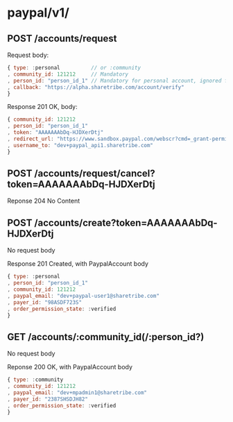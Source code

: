 
# paypal/v1/

## POST /accounts/request

Request body:

```js
{ type: :personal          // or :community
, community_id: 121212     // Mandatory
, person_id: "person_id_1" // Mandatory for personal account, ignored for community account
, callback: "https://alpha.sharetribe.com/account/verify"
}
```

Response 201 OK, body:

```js
{ community_id: 121212
, person_id: "person_id_1"
, token: "AAAAAAAbDq-HJDXerDtj"
, redirect_url: "https://www.sandbox.paypal.com/webscr?cmd=_grant-permission&request_token=AAAAAAAbDq-HJDXerDtj"
, username_to: "dev+paypal_api1.sharetribe.com"
}
```

## POST /accounts/request/cancel?token=AAAAAAAbDq-HJDXerDtj

Reponse 204 No Content


## POST /accounts/create?token=AAAAAAAbDq-HJDXerDtj

No request body

Response 201 Created, with PaypalAccount body

```js
{ type: :personal
, person_id: "person_id_1"
, community_id: 121212
, paypal_email: "dev+paypal-user1@sharetribe.com"
, payer_id: "98ASDF723S"
, order_permission_state: :verified
}
```

## GET /accounts/:community_id(/:person_id?)

No request body

Reponse 200 OK, with PaypalAccount body

```js
{ type: :community
, community_id: 121212
, paypal_email: "dev+mpadmin1@sharetribe.com"
, payer_id: "2387SHSDJH82"
, order_permission_state: :verified
}
```


